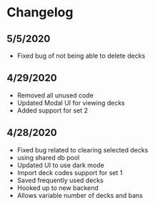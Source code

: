 # Changelog

## 5/5/2020
+ Fixed bug of not being able to delete decks

## 4/29/2020
+ Removed all unused code
+ Updated Modal UI for viewing decks
+ Added support for set 2

## 4/28/2020
+ Fixed bug related to clearing selected decks
+ using shared db pool
+ Updated UI to use dark mode
+ Import deck codes support for set 1
+ Saved frequently used decks
+ Hooked up to new backend
+ Allows variable number of decks and bans
